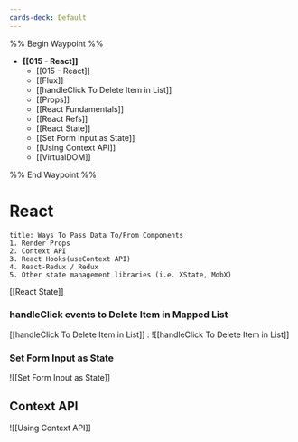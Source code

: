 ```yaml
---
cards-deck: Default
---
```


%% Begin Waypoint %%
- **[[015 - React]]**
	- [[015 - React]]
	- [[Flux]]
	- [[handleClick To Delete Item in List]]
	- [[Props]]
	- [[React Fundamentals]]
	- [[React Refs]]
	- [[React State]]
	- [[Set Form Input as State]]
	- [[Using Context API]]
	- [[VirtualDOM]]

%% End Waypoint %%



# React



```ad-summary
title: Ways To Pass Data To/From Components
1. Render Props
2. Context API
3. React Hooks(useContext API)
4. React-Redux / Redux
5. Other state management libraries (i.e. XState, MobX)
```




[[React State]]

### handleClick events to Delete Item in Mapped List

[[handleClick To Delete Item in List]]  :
![[handleClick To Delete Item in List]]



### Set Form Input as State
![[Set Form Input as State]]

## Context API
![[Using Context API]]
